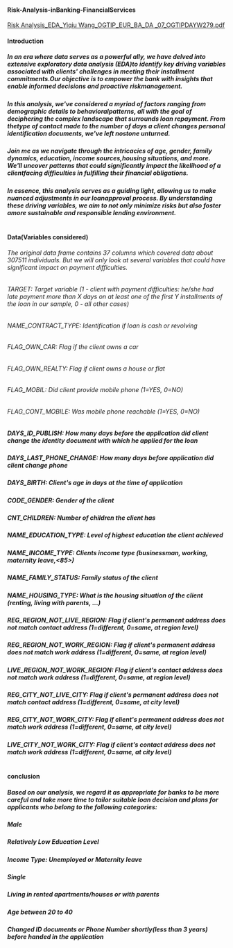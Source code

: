 #### Risk-Analysis-inBanking-FinancialServices
[Risk Analysis_EDA_Yiqiu Wang_OGTIP_EUR_BA_DA _07_OGTIPDAYW279.pdf](https://github.com/Yiqiu-W/Risk-Analysis-inBanking-FinancialServices/files/14790671/Risk.Analysis_EDA_Yiqiu.Wang_OGTIP_EUR_BA_DA._07_OGTIPDAYW279.pdf)

#### Introduction
##### In an era where data serves as a powerful ally, we have delved into extensive exploratory data analysis (EDA)to identify key driving variables associated with clients' challenges in meeting their installment commitments.Our objective is to empower the bank with insights that enable informed decisions and proactive riskmanagement.

##### In this analysis, we've considered a myriad of factors ranging from demographic details to behavioralpatterns, all with the goal of deciphering the complex landscape that surrounds loan repayment. From thetype of contact made to the number of days a client changes personal identification documents, we've left nostone unturned.

##### Join me as we navigate through the intricacies of age, gender, family dynamics, education, income sources,housing situations, and more. We'll uncover patterns that could significantly impact the likelihood of a clientfacing difficulties in fulfilling their financial obligations.

##### In essence, this analysis serves as a guiding light, allowing us to make nuanced adjustments in our loanapproval process. By understanding these driving variables, we aim to not only minimize risks but also foster amore sustainable and responsible lending environment.
#
#### Data(Variables considered)
###### The original data frame contains 37 columns which covered data about 307511 individuals. But we will only look at several variables that could have significant impact on payment difficulties.

###### TARGET: Target variable (1 - client with payment difficulties: he/she had late payment more than X days on at least one of the first Y installments of the loan in our sample, 0 - all other cases)

###### NAME_CONTRACT_TYPE: Identification if loan is cash or revolving

###### FLAG_OWN_CAR: Flag if the client owns a car
###### FLAG_OWN_REALTY: Flag if client owns a house or flat

###### FLAG_MOBIL: Did client provide mobile phone (1=YES, 0=NO)
###### FLAG_CONT_MOBILE: Was mobile phone reachable (1=YES, 0=NO)

##### DAYS_ID_PUBLISH: How many days before the application did client change the identity document with which he applied for the loan
##### DAYS_LAST_PHONE_CHANGE: How many days before application did client change phone

##### DAYS_BIRTH: Client's age in days at the time of application
##### CODE_GENDER: Gender of the client
##### CNT_CHILDREN: Number of children the client has
##### NAME_EDUCATION_TYPE: Level of highest education the client achieved
##### NAME_INCOME_TYPE: Clients income type (businessman, working, maternity leave,<85>)
##### NAME_FAMILY_STATUS: Family status of the client
##### NAME_HOUSING_TYPE: What is the housing situation of the client (renting, living with parents, ...)

##### REG_REGION_NOT_LIVE_REGION: Flag if client's permanent address does not match contact address (1=different, 0=same, at region level)
##### REG_REGION_NOT_WORK_REGION: Flag if client's permanent address does not match work address (1=different, 0=same, at region level)
##### LIVE_REGION_NOT_WORK_REGION: Flag if client's contact address does not match work address (1=different, 0=same, at region level)
##### REG_CITY_NOT_LIVE_CITY: Flag if client's permanent address does not match contact address (1=different, 0=same, at city level)
##### REG_CITY_NOT_WORK_CITY: Flag if client's permanent address does not match work address (1=different, 0=same, at city level)
##### LIVE_CITY_NOT_WORK_CITY: Flag if client's contact address does not match work address (1=different, 0=same, at city level)
#
#### conclusion
##### Based on our analysis, we regard it as appropriate for banks to be more careful and take more time to tailor suitable loan decision and plans for applicants who belong to the following categories:
##### Male
##### Relatively Low Education Level
##### Income Type: Unemployed or Maternity leave
##### Single
##### Living in rented apartments/houses or with parents
##### Age between 20 to 40
##### Changed ID documents or Phone Number shortly(less than 3 years) before handed in the application  
